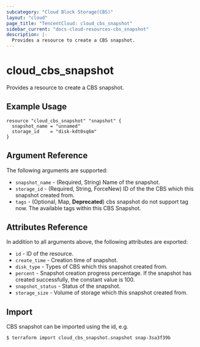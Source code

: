 ```yaml
---
subcategory: "Cloud Block Storage(CBS)"
layout: "cloud"
page_title: "TencentCloud: cloud_cbs_snapshot"
sidebar_current: "docs-cloud-resources-cbs_snapshot"
description: |-
  Provides a resource to create a CBS snapshot.
---
```


# cloud_cbs_snapshot

Provides a resource to create a CBS snapshot.

## Example Usage

```hcl
resource "cloud_cbs_snapshot" "snapshot" {
  snapshot_name = "unnamed"
  storage_id    = "disk-kdt0sq6m"
}
```

## Argument Reference

The following arguments are supported:

* `snapshot_name` - (Required, String) Name of the snapshot.
* `storage_id` - (Required, String, ForceNew) ID of the the CBS which this snapshot created from.
* `tags` - (Optional, Map, **Deprecated**) cbs snapshot do not support tag now. The available tags within this CBS Snapshot.

## Attributes Reference

In addition to all arguments above, the following attributes are exported:

* `id` - ID of the resource.
* `create_time` - Creation time of snapshot.
* `disk_type` - Types of CBS which this snapshot created from.
* `percent` - Snapshot creation progress percentage. If the snapshot has created successfully, the constant value is 100.
* `snapshot_status` - Status of the snapshot.
* `storage_size` - Volume of storage which this snapshot created from.


## Import

CBS snapshot can be imported using the id, e.g.

```
$ terraform import cloud_cbs_snapshot.snapshot snap-3sa3f39b
```

